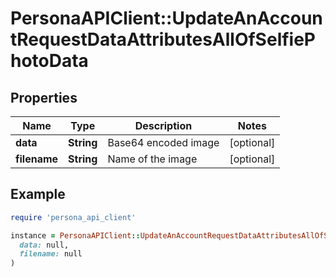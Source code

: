 # PersonaAPIClient::UpdateAnAccountRequestDataAttributesAllOfSelfiePhotoData

## Properties

| Name | Type | Description | Notes |
| ---- | ---- | ----------- | ----- |
| **data** | **String** | Base64 encoded image | [optional] |
| **filename** | **String** | Name of the image | [optional] |

## Example

```ruby
require 'persona_api_client'

instance = PersonaAPIClient::UpdateAnAccountRequestDataAttributesAllOfSelfiePhotoData.new(
  data: null,
  filename: null
)
```

